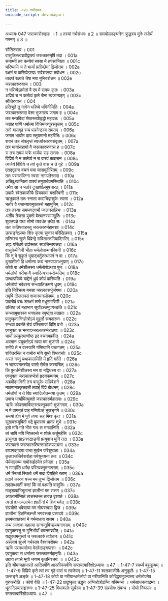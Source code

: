 ```yaml
---
title: ०४७ गर्भोद्भवः
unicode_script: devanagari

---
```



अध्यायः 047
जरत्कारोरुद्वाहः ॥ 1 ॥ तस्यां गर्भसंभवः ॥ 2 ॥ समयोल्लङ्घनेन क्रुद्धस्य मुनेः तपोर्थं गमनम् ॥ 3 ॥ 

सौतिरुवाच । 	001  
वासुकिस्त्वब्रवीद्वाक्यं जरत्कारुमृषिं तदा ।	001a  
सनाम्नी तव कन्येयं स्वसा मे तपसान्विता ॥	001c  
भरिष्यामि च ते भार्यां प्रतीच्छेमां द्विजोत्तम ।	002a  
रक्षणं च करिष्येऽस्याः सर्वशक्त्या तपोधन । 	002c  
त्वदर्थं रक्ष्यते चैषा मया मुनिवरोत्तम ॥ 	002e  
जरत्कारुरुवाच । 	003  
न भरिष्येऽहमेतां वै एष मे समयः कृतः ।	003a  
अप्रियं च न कर्तव्यं कृते चैनां त्यजाम्यहम् ॥	003c  
सौतिरुवाच । 	004  
प्रतिश्रुते तु नागेन भरिष्ये भगिनीमिति ।	004a  
जरत्कारुस्तदा वेश्म भुजगस्य जगाम ह ॥	004c  
तत्र मन्त्रविदां श्रेष्ठस्तपोवृद्धो महाव्रतः ।	005a  
जग्राह पाणिं धर्मात्मा विधिमन्त्रपुरस्कृतम् ॥	005c  
ततो वासगृहं रम्यं पन्नगेन्द्रस्य संमतम् ।	006a  
जगाम भार्याम दाय स्तूयमानो महर्षिभिः ॥	006c  
शयनं तत्र संक्लृप्तं स्पर्ध्यास्तरणसंवृतम् ।	007a  
तत्र भार्यासहायो वै जरत्कारुरुवास ह ॥	007c  
स तत्र समयं चक्रे भार्यया सह सत्तमः ।	008a  
विप्रियं मे न कर्तव्यं न च वाच्यं कदाचन ॥	008c  
त्यजेयं विप्रिये च त्वां कृते वासं च ते गृहे ।	009a  
एतद्गृहाण वचनं मया यत्समुदीरितम् ॥	009c  
ततः परमसंविग्ना स्वसा नागपतेस्तदा ।	010a  
अतिदुःखान्विता वाक्यं तमुवाचैवमस्त्विति ॥	010c  
तथैव सा च भर्तारं दुःखशीलमुपचारत् ।	011a  
उपायैः श्वेतकाकीयैः प्रियकामा यशस्विनी ॥	011c  
ऋतुकाले ततः स्नाता कदाचिद्वासुकेः स्वसा ।	012a  
भर्तारं वै यथान्यायमुपतस्थे महामुनिम् ॥	012c  
तत्र तस्याः समभवद्गर्भो ज्वलनसन्निभः ।	013a  
अतीव तेजसा युक्तो वैश्वानरसमद्युतिः ॥	013c  
शुक्लपक्षे यथा सोमो व्यवर्धत तथैव सः ।	014a  
ततः कतिपयाहस्तु जरत्कारुर्महायशाः ॥	014c  
उत्सङ्गेऽस्याः शिरः कृत्वा सुष्वाप परिखिन्नवत् ।	015a  
तस्मिंश्च सुप्ते विप्रेन्द्रे सवितास्तमियाद्गिरिम् ॥	015c  
अह्नः परिक्षये ब्रह्मंस्ततः साऽचिन्तयत्तदा ।	016a  
वासुकेर्भगिनी भीता धर्मलोपान्मनस्विनी ॥	016c  
किं नु मे सुकृतं भूयाद्भर्तुरुत्थापनं न वा ।	017a  
दुःखशीलो हि धर्मात्मा कथं नास्यापराध्नुयाम् ॥	017c  
कोपो वा धर्मशीलस्य धर्मलोपोऽथवा पुनः ।	018a  
धर्मलोपो गरीयान्वै स्यादित्यत्राकरोन्मतिम् ॥	018c  
उत्थापयिष्ये यद्येनं ध्रुवं कोपं करिष्यति ।	019a  
धर्मलोपो भवेदस्य सन्ध्यातिक्रमणे ध्रुवम् ॥	019c  
इति निश्चित्य मनसा जरत्कारुर्भुजंगमा ।	020a  
तमृषिं दीप्ततपसं शयानमनलोपमम् ॥	020c  
उवाचेदं वचः श्लक्ष्णं ततो मधुरभाषिणी ।	021a  
उत्तिष्ठ त्वं महाभाग सूर्योऽस्तमुपगच्छति ॥	021c  
सन्ध्यामुपास्स्व भगवन्नपः स्पृष्ट्वा यतव्रतः ।	022a  
प्रादुष्कृताग्निहोत्रोऽयं मुहूर्तो रम्यदारुणः ॥	022c  
सन्ध्या प्रवर्तते चेयं पश्चिमायां दिशि प्रभो ।	023a  
एवमुक्तः स भगवाञ्जरत्कारुर्महातपाः ॥	023c  
भार्यां प्रस्फुरमाणौष्ठ इदं वचनमब्रवीत् ।	024a  
अवमानः प्रयुक्तोऽयं त्वया मम भुजंगमे ॥	024c  
समीपे ते न वत्स्यामि गमिष्यामि यथागतम् ।	025a  
शक्तिरस्ति न वामोरु मयि सुप्ते विभावसोः ॥	025c  
अस्तं गन्तुं यथाकालमिति मे हृदि वर्तते ।	026a  
न चाप्यवमतस्येह वासो रोचेत कस्यचित् ॥	026c  
किं पुनर्धर्मशीलस्य मम वा मद्विधस्य वा ।	027a  
एवमुक्ता जरत्कारुर्भर्त्रा हृदयकम्पनम् ॥	027c  
अब्रवीद्भगिनी तत्र वासुकेः सन्निवेशने ।	028a  
नावमानात्कृतवती तवाहं विप्रे बोधनम् ॥	028c  
धर्मलोपो न ते विप्र स्यादित्येतन्मया कृतम् ।	029a  
उवाच भार्यामित्युक्तो जरत्कारुर्महातपाः ॥	029c  
ऋषिः कोपसमाविष्टस्त्यक्तुकामो भुजंगमाम् ।	030a  
न मे वागनृतं प्राह गमिष्येऽहं भुजङ्गमे ॥	030c  
समयो ह्येष मे पूर्वं त्वया सह मिथः कृतः ।	031a  
सुखमस्म्युषितो भद्रे ब्रूयास्त्वं भ्रातरं शुभे ॥	031c  
इतो मयि गते भीरु गतः स भगवानिति ।	032a  
त्वं चापि मयि निष्क्रान्ते न शोकं कर्तुमर्हसि ॥	032c  
इत्युक्ता साऽनवद्याङ्गी प्रत्युवाच मुनिं तदा ।	033a  
जरत्कारुं जरत्कारुश्चिन्ताशोकपरायणा ॥	033c  
बाष्पगद्गदया वाचा मुखेन परिशुष्यता ।	034a  
कृताञ्जलिर्वरारोहा पर्यश्रुनयना ततः ॥	034c  
धैर्यमालम्ब्य वामोरूर्हृदयेन प्रवेपता ।	035a  
न मामर्हसि धर्मज्ञ परित्यक्तुमनागसम् ॥	035c  
धर्मे स्थितां स्थितो धर्मे सदा प्रियहिते रताम् ।	036a  
प्रदाने कारणं यच्च मम तुभ्यं द्विजोत्तम ॥	036c  
तदलब्धवतीं मन्दां किं मां वक्ष्यति वासुकिः ।	037a  
मातृशापाभिभूतानां ज्ञातीनां मम सत्तम ॥	037c  
अपत्यमीप्सितं त्वत्तस्तच्च तावन्न दृश्यते ।	038a  
त्वत्तो ह्यपत्यलाभेन ज्ञातीनां मे शिवं भवेत् ॥	038c  
संप्रयोगो भवेन्नायां मम मोघस्त्वया द्विज ।	039a  
ज्ञातीनां हितमिच्छन्ती भगवंस्त्वां प्रसादये ॥	039c  
इममव्यक्तरूपं मे गर्भमाधाय सत्तम ।	040a  
कथं त्यक्त्वा महात्मा सन्गन्तुमिच्छस्यनागसम् ॥	040c  
एवमुक्तस्तु स मुनिर्भार्यां वचनमब्रवीत् ।	041a  
यद्युक्तमनुरूपं च जरत्कारुं तपोधनः ॥	041c  
अस्त्ययं सुभगे गर्भस्तव वैश्वानरोपमः ।	042a  
ऋषिः परमधर्मात्मा वेदवेदाङ्गपारगः ॥	042c  
एवमुक्त्वा स धर्मात्मा जरत्कारुर्महानृषिः ।	043a  
उग्राय तपसे भूयो जगाम कृतनिश्चयः ॥ ॥	043c  
इति श्रीमन्महाभारते आदिपर्वणि आस्तीकपर्वणि सप्तचत्वारिंशोऽध्यायः ॥ 47 ॥ 
1-47-7 स्पर्ध्यं बहुमूल्यम् ॥ 1-47-9 विप्रिये कृते त्वां तव गृहे वासं च त्यजेयम् ॥ 1-47-11 श्वतकाकीयैः अनुकूलैः ॥ 1-47-15 उत्सङ्गे अङ्के ॥ 1-47-18 कोपो वा गरीयान्धर्मलोपो वा गरीयानिति कोदिद्वयमुपन्यस्य धर्मलोपमेव गुरुकरोति । कोपो वेति ॥ 1-47-22 प्रादुष्कृतः उद्धृतः अग्निहोत्रोऽग्निः यस्मिन्सः । धर्मसाधनत्वाद्रम्यः । भूतादिप्रचाराद्दारुणः ॥ 1-47-25 विभावसोः सूर्यस्य ॥ 1-47-39 संप्रयोगः संबन्ध । मोघो निष्फलः ॥ सप्तचत्वारिंशोऽध्यायः ॥ 47 ॥